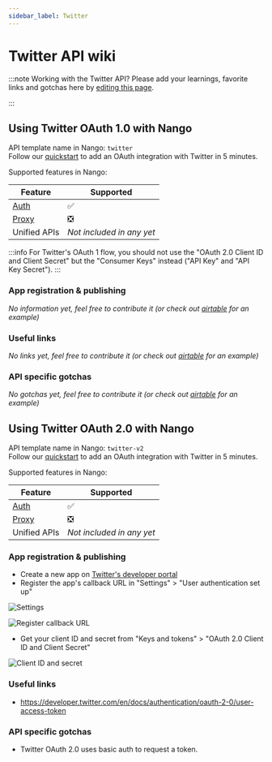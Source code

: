 ```yaml
---
sidebar_label: Twitter
---
```


# Twitter API wiki

:::note Working with the Twitter API?
Please add your learnings, favorite links and gotchas here by [editing this page](https://github.com/nangohq/nango/tree/master/docs/docs/providers/twitter.md).

:::

## Using Twitter OAuth 1.0 with Nango

API template name in Nango: `twitter`  
Follow our [quickstart](../quickstart.md) to add an OAuth integration with Twitter in 5 minutes.

Supported features in Nango:

| Feature                            | Supported                 |
| ---------------------------------- | ------------------------- |
| [Auth](/nango-auth/core-concepts)  | ✅                        |
| [Proxy](/nango-unified-apis/proxy) | ❎                        |
| Unified APIs                       | _Not included in any yet_ |

:::info
For Twitter's OAuth 1 flow, you should not use the "OAuth 2.0 Client ID and Client Secret" but the "Consumer Keys" instead ("API Key" and "API Key Secret").
:::

### App registration & publishing

_No information yet, feel free to contribute it (or check out [airtable](airtable.md) for an example)_

### Useful links

_No links yet, feel free to contribute it (or check out [airtable](airtable.md) for an example)_

### API specific gotchas

_No gotchas yet, feel free to contribute it (or check out [airtable](airtable.md) for an example)_

## Using Twitter OAuth 2.0 with Nango

API template name in Nango: `twitter-v2`  
Follow our [quickstart](../quickstart.md) to add an OAuth integration with Twitter in 5 minutes.

Supported features in Nango:

| Feature                            | Supported                 |
| ---------------------------------- | ------------------------- |
| [Auth](/nango-auth/core-concepts)  | ✅                        |
| [Proxy](/nango-unified-apis/proxy) | ❎                        |
| Unified APIs                       | _Not included in any yet_ |

### App registration & publishing

-   Create a new app on [Twitter's developer portal](https://developer.twitter.com/en/portal)
-   Register the app's callback URL in "Settings" > "User authentication set up"

![Settings](/img/providers/twitter/settings.png)

![Register callback URL](/img/providers/twitter/callback.png)

-   Get your client ID and secret from "Keys and tokens" > "OAuth 2.0 Client ID and Client Secret"

![Client ID and secret](/img/providers/twitter/keys.png)

### Useful links

-   https://developer.twitter.com/en/docs/authentication/oauth-2-0/user-access-token

### API specific gotchas

-   Twitter OAuth 2.0 uses basic auth to request a token.
